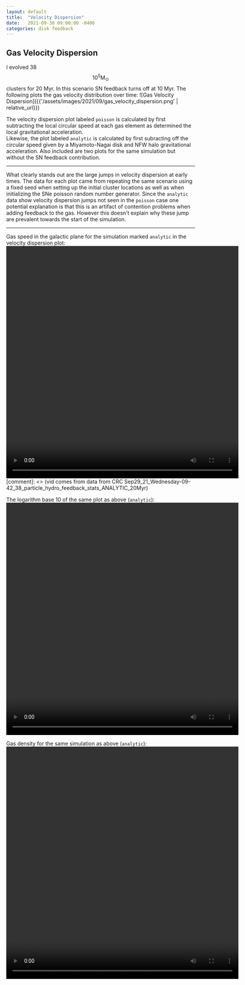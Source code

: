 ```yaml
---
layout: default
title:  "Velocity Dispersion"
date:   2021-09-30 09:00:00 -0400
categories: disk feedback
---
```


## Gas Velocity Dispersion

I evolved 38 $$10^5 \mathrm{M}_\odot$$ clusters for 20 Myr.  In this scenario SN feedback turns off at 10 Myr.  The following plots the gas velocity distribution over time:
![Gas Velocity Dispersion]({{'/assets/images/2021/09/gas_velocity_dispersion.png' | relative_url}}) 

The velocity dispersion plot labeled `poisson` is calculated by first subtracting the local circular speed at each gas element as determined the local gravitational acceleration.  
Likewise, the plot labeled `analytic` is calculated by first subracting off the circular speed given by a Miyamoto-Nagai disk and NFW halo gravitational acceleration.
Also included are two plots for the same simulation but without the SN feedback contribution. 

---

What clearly stands out are the large jumps in velocity dispersion at early times.  The data for each plot came from repeating the same scenario using a fixed seed when setting up the 
initial cluster locations as well as when initializing the SNe poisson random number generator.  Since the `analytic` data show velocity dispersion jumps not seen in the `poisson` case one
potential explanation is that this is an artifact of contention problems when adding feedback to the gas.   However this doesn't explain why these jump are prevalent towards the start of the 
simulation.

---

Gas speed in the galactic plane for the simulation marked `analytic` in the velocity dispersion plot:
<video width="620" height="620" controls>
   <source src="{{ '/assets/videos/2021/09/20Myr_xy_hydro_speed.mp4' | relative_url }}" type="video/mp4"/> 
</video>
[comment]: <> (vid comes from data from CRC Sep29_21_Wednesday-09-42_38_particle_hydro_feedback_stats_ANALYTIC_20Myr)

The logarithm base 10 of the same plot as above (`analytic`):
<video width="620" height="620" controls>
   <source src="{{ '/assets/videos/2021/09/20Myr_xy_hydro_log_speed.mp4' | relative_url }}" type="video/mp4"/> 
</video>

Gas density for the same simulation as above (`analytic`):
<video width="620" height="620" controls>
   <source src="{{ '/assets/videos/2021/09/20Myr_xy_hydro_density.mp4' | relative_url }}" type="video/mp4"/> 
</video>



